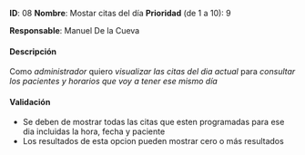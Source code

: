 **ID**: 08
**Nombre**: Mostar citas del día
**Prioridad** (de 1 a 10): 9

**Responsable**: Manuel De la Cueva

#### Descripción

Como *administrador* quiero *visualizar las citas del dia actual* para *consultar los pacientes y horarios que voy a tener ese mismo día*

#### Validación

* Se deben de mostrar todas las citas que esten programadas para ese dia incluidas la hora, fecha y paciente
* Los resultados de esta opcion pueden mostrar cero o más resultados